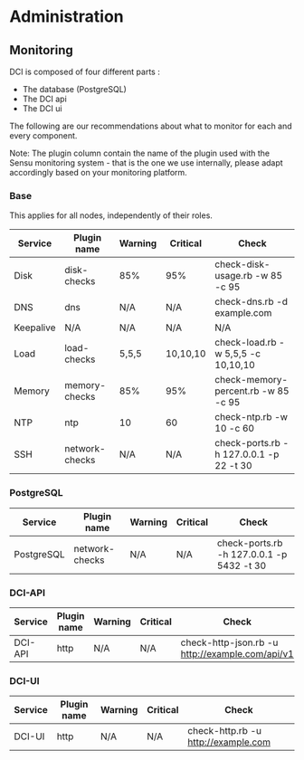 # Administration

## Monitoring

DCI is composed of four different parts :

- The database (PostgreSQL)
- The DCI api
- The DCI ui

The following are our recommendations about what to monitor for each and every component.

Note: The plugin column contain the name of the plugin used with the Sensu monitoring system - that is the one we use internally, please adapt accordingly based on your monitoring platform.

### Base

This applies for all nodes, independently of their roles.

| Service   | Plugin name  | Warning  | Critical | Check                             |
|-----------|--------------|----------|----------|-----------------------------------|
| Disk      | disk-checks  | 85%      | 95%      | check-disk-usage.rb -w 85 -c 95   |
| DNS       | dns          | N/A      | N/A      | check-dns.rb -d example.com       |
| Keepalive | N/A          | N/A      | N/A      | N/A                               |
| Load      | load-checks  | 5,5,5    | 10,10,10 | check-load.rb -w 5,5,5 -c 10,10,10 |
| Memory    | memory-checks | 85%      | 95%      | check-memory-percent.rb -w 85 -c 95  |
| NTP       | ntp          | 10       | 60       | check-ntp.rb -w 10 -c 60          |
| SSH       | network-checks | N/A      | N/A      | check-ports.rb -h 127.0.0.1 -p 22 -t 30 |

### PostgreSQL

| Service   | Plugin name  | Warning  | Critical | Check                             |
|-----------|--------------|----------|----------|-----------------------------------|
| PostgreSQL | network-checks | N/A      | N/A      | check-ports.rb -h 127.0.0.1 -p 5432 -t 30                           |

### DCI-API

| Service    | Plugin name | Warning | Critical | Check                              |
|------------|-------------|---------|---------|------------------------------------|
| DCI-API    | http        | N/A     | N/A     | check-http-json.rb -u http://example.com/api/v1             |

### DCI-UI

| Service      | Plugin name   | Warning  | Critical | Check                         |
|--------------|---------------|----------|----------|-------------------------------|
| DCI-UI       | http          | N/A      | N/A      | check-http.rb -u http://example.com              |


